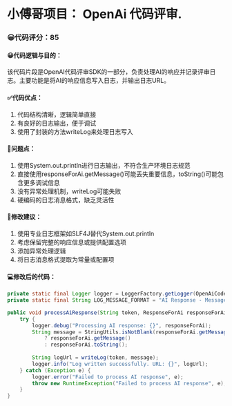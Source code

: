 # 小傅哥项目： OpenAi 代码评审.
### 😀代码评分：85
#### 😀代码逻辑与目的：
该代码片段是OpenAI代码评审SDK的一部分，负责处理AI的响应并记录评审日志。主要功能是将AI的响应信息写入日志，并输出日志URL。
#### ✅代码优点：
1. 代码结构清晰，逻辑简单直接
2. 有良好的日志输出，便于调试
3. 使用了封装的方法writeLog来处理日志写入
#### 🤔问题点：
1. 使用System.out.println进行日志输出，不符合生产环境日志规范
2. 直接使用responseForAi.getMessage()可能丢失重要信息，toString()可能包含更多调试信息
3. 没有异常处理机制，writeLog可能失败
4. 硬编码的日志消息格式，缺乏灵活性
#### 🎯修改建议：
1. 使用专业日志框架如SLF4J替代System.out.println
2. 考虑保留完整的响应信息或提供配置选项
3. 添加异常处理逻辑
4. 将日志消息格式提取为常量或配置项
#### 💻修改后的代码：
```java
private static final Logger logger = LoggerFactory.getLogger(OpenAiCodeReview.class);
private static final String LOG_MESSAGE_FORMAT = "AI Response - Message: {}";

public void processAiResponse(String token, ResponseForAi responseForAi) {
    try {
        logger.debug("Processing AI response: {}", responseForAi);
        String message = StringUtils.isNotBlank(responseForAi.getMessage()) 
            ? responseForAi.getMessage() 
            : responseForAi.toString();
            
        String logUrl = writeLog(token, message);
        logger.info("Log written successfully. URL: {}", logUrl);
    } catch (Exception e) {
        logger.error("Failed to process AI response", e);
        throw new RuntimeException("Failed to process AI response", e);
    }
}
```